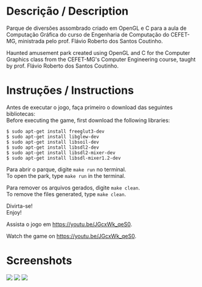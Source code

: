 # Descrição / Description
Parque de diversões assombrado criado em OpenGL e C para a aula de Computação Gráfica do curso de Engenharia de Computação do CEFET-MG, ministrada pelo prof. Flávio Roberto dos Santos Coutinho.

Haunted amusement park created using OpenGL and C for the Computer Graphics class from the CEFET-MG's Computer Engineering course, taught by prof. Flávio Roberto dos Santos Coutinho.

# Instruções / Instructions
Antes de executar o jogo, faça primeiro o download das seguintes bibliotecas:<br>
Before executing the game, first download the following libraries:
```
$ sudo apt-get install freeglut3-dev
$ sudo apt-get install libglew-dev
$ sudo apt-get install libsoil-dev
$ sudo apt-get install libsdl2-dev
$ sudo apt-get install libsdl2-mixer-dev
$ sudo apt-get install libsdl-mixer1.2-dev
```
Para abrir o parque, digite `make run` no terminal.<br>
To open the park, type `make run` in the terminal.

Para remover os arquivos gerados, digite `make clean`.<br>
To remove the files generated, type `make clean`.

Divirta-se!<br>
Enjoy!

Assista o jogo em https://youtu.be/JGcxWk_qeS0.

Watch the game on https://youtu.be/JGcxWk_qeS0.

# Screenshots
![](https://images/2.png?raw=true)
![](https://images/3.png?raw=true)
![](https://images/4.png?raw=true)
